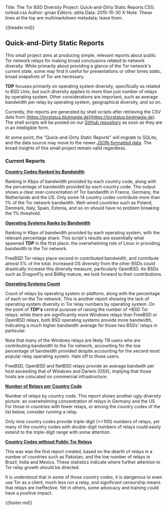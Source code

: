 Title: The Tor BSD Diversity Project: Quick-and-Dirty Static Reports
CSS: torbsd.css
Author: gman
Editors: attila
Data: 2015-10-30
X-Note: These lines at the top are multimarkdown metadata; leave them.


{{header.md}}

## Quick-and-Dirty Static Reports ##

This small project aims at producing simple, relevant reports about public Tor network relays for making broad conclusions related to network diversity. While primarily about providing a glance of the Tor network's current state, some may find it useful for presentations or other times static, broad snapshots of Tor are necessary.

__TDP__ focuses primarily on operating system diversity, specifically as related to BSD Unix, but such diversity applies to more than just number of relays by operating system. Other considerations are important, such as average bandwidth per relay by operating system, geographical diversity, and so on.

Currently, the reports are generated by shell scripts after retrieving the CSV data from [https://torstatus.blutmagie.de](https://torstatus.blutmagie.de). The shell scripts will be posted on our [GitHub repository](https://github.com/torbsd) as soon as they are in an intelligible form.

At some point, the "Quick-and-Dirty Static Reports" will migrate to SQLite, and the data source may move to the newer [JSON-formatted data](https://onionoo.torproject.org/protocol.html). The broad insights of this small project remain valid regardless.

### Current Reports ###

__[Country Codes Ranked by Bandwidth](bw-rank-cc.txt)__

Ranking in Kbps of bandwidth provided by each country code, along with the percentage of bandwidth provided by each country code. The output shows a clear over-concentation of Tor bandwidth in France, Germany, the Netherlands and the US. Only some 14 country codes contribute more than 1% of the Tor network bandwidth. Well-wired countries such as Poland, Denmark, Italy, Spain, Estonia, and so on should have no problem breaking the 1% threshold.

__[Operating Systems Ranks by Bandwidth](bw-rank-os.txt)__

Ranking in Kbps of bandwidth provided by each operating system, with the relevant percentage share. This script's results are essentially what spawned __TDP__ in the first place: the overwhelming role of Linux in providing bandwidth to the Tor network.

FreeBSD Tor relays place second in contributed bandwidth, and contribute almost 5% of the total. Increased OS diversity from the other BSDs could drastically increase this diversity measure, particularly OpenBSD. As BSDs such as DragonFly and BitRig mature, we look forward to their contributions.

__[Operating Systems Count](os-count.txt)__

Count of relays by operating system or platform, along with the percentage of each on the Tor network. This is another report showing the lack of operating system diversity in Tor relay numbers by operating system. On the point of __TDP's__ central purpose of raising the number of *BSD Tor relays: while there are significantly more Windows relays than FreeBSD or OpenBSD relays, both BSD operating systems provide more bandwidth, indicating a much higher bandwidth average for those two BSDs' relays in particular.

Note that many of the Windows relays are likely TB users who are contributing bandwidth to the Tor network, accounting for the low percentage of bandwidth provided despite accounting for the second most popular relay operating system. Hats off to those users.

FreeBSD, OpenBSD and NetBSD relays provide an average bandwith per host exceeding that of Windows and Darwin (OSX), implying that those hosts are colocated on commercial infrastructure.

__[Number of Relays per Country Code](relays-by-cc.txt)__

Number of relays by country code. This report shows another ugly diversity picture: an overwhelming concentration of relays in Germany and the US. For those in countries with fewer relays, or among the country codes of the list below, consider running a relay.

Only nine country codes provide triple-digit (>=100) numbers of relays, yet many of the country codes with double-digit numbers of relays could easily extend to the triple-digit range with some attention.

__[Country Codes without Public Tor Relays](tor-less-ccs.txt)__

This was was the first report created, based on the dearth of relays in a number of countries such as Pakistan, and the low number of relays in Brazil, India and Mexico. These statistics indicate where further attention to Tor relay growth should be directed.

It is understood that in some of those country codes, it is dangerous to even use Tor as a client, much less run a relay, and significant censorship means that relays are ineffective. Yet in others, some advocacy and training could have a positive impact.

{{footer.md}}
